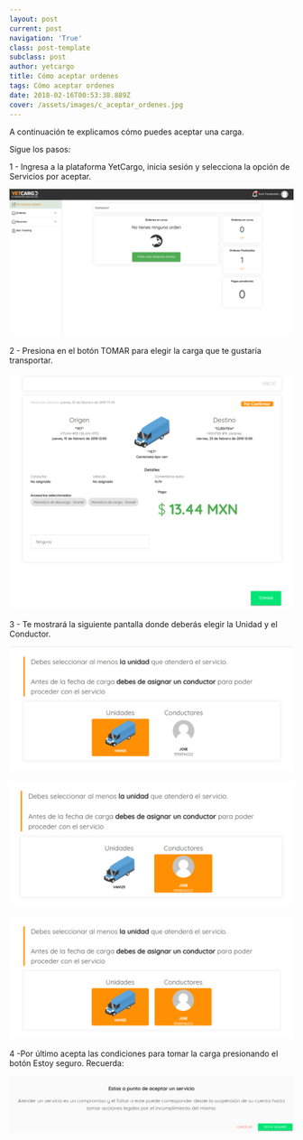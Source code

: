 ```yaml
---
layout: post
current: post
navigation: 'True'
class: post-template
subclass: post
author: yetcargo
title: Cómo aceptar ordenes
tags: Cómo aceptar ordenes
date: 2018-02-16T00:53:38.889Z
cover: /assets/images/c_aceptar_ordenes.jpg
---
```

A continuación te explicamos cómo puedes aceptar una carga.

Sigue los pasos:

1 - Ingresa a la plataforma YetCargo, inicia sesión y selecciona la opción de Servicios por aceptar.

![null](/assets/images/1a.png)

2 - Presiona en el botón TOMAR  para elegir la carga que te gustaría transportar.

![null](/assets/images/12_to.jpg)

3 - Te mostrará la siguiente pantalla donde deberás elegir la Unidad y el Conductor.

![null](/assets/images/13_to.jpg)

![null](/assets/images/14_to.jpg)

![null](/assets/images/15_to.jpg)

4 -Por último acepta las condiciones para tomar la carga presionando el botón Estoy seguro.  Recuerda:

![null](/assets/images/16_to.jpg)
